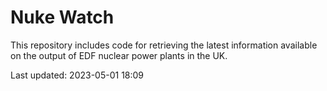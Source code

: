 # Nuke Watch

This repository includes code for retrieving the latest information available on the output of EDF nuclear power plants in the UK.

Last updated: 2023-05-01 18:09